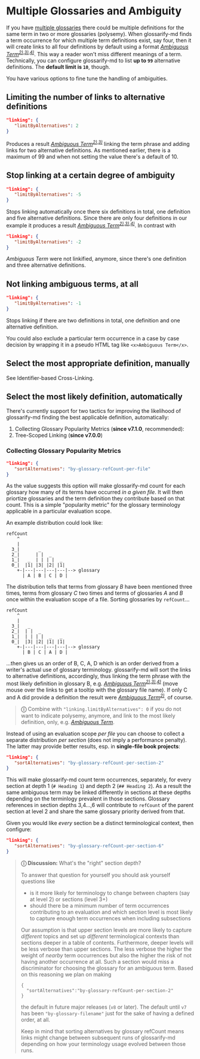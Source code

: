 # Multiple Glossaries and Ambiguity

[multiple glossaries]: ../README.md#multiple-glossaries
[A]: ./glossary-a.md#ambiguous-term "Glossary A"
[B]: ./glossary-b.md#ambiguous-term "Glossary B"
[C]: ./glossary-c.md#ambiguous-term "Glossary C"
[D]: ./glossary-d.md#ambiguous-term "Glossary D"

If you have [multiple glossaries] there could be multiple definitions for the same term in two or more glossaries (polysemy). When glossarify-md finds a term occurrence for which multiple term definitions exist, say four, then it will create links to all four definitions by default using a format *[Ambiguous Term][A]<sup>[2)][B],[3)][C],[4)][D]</sup>*. This way a reader won't miss different meanings of a term. Technically, you can <x>configure glossarify-md</x> to list **up to `99`** alternative definitions. The **default limit is `10`**, though.

You have various options to fine tune the handling of ambiguities.
<!--
There are some questions you may ask yourself when thinking about ambiguities:

1. Should I link ambiguous terms, automatically, *at all*?
2. I would like to link ambiguous terms, automatically,...
   1. ... but how can I limit the number of links to alternative definitions?
   2. ... but how can I stop linking when there are too many alternative definitions?
   3. ... but how can I manually select a particular definition in a case by case decision?
   4. ... but how can I exclude a particular term occurrence from being linkified in a case by case decision?
   5. ... but how can I make glossarify-md to understand what definition is the *most appropriate* in the context of a term occurrence?
-->

## Limiting the number of links to alternative definitions

~~~json
"linking": {
   "limitByAlternatives": 2
}
~~~

Produces a result *[Ambiguous Term][A]<sup>[2)][B],[3)][C]</sup>* linking the term phrase and adding links for two alternative definitions. As mentioned earlier, there is a maximum of 99 and when not setting the value there's a default of 10.


## Stop linking at a certain degree of ambiguity


~~~json
"linking": {
   "limitByAlternatives": -5
}
~~~

Stops linking automatically once there six definitions in total, one definition and five alternative definitions. Since there are only four definitions in our example it produces a result *[Ambiguous Term][A]<sup>[2)][B],[3)][C],[4)][D]</sup>*. In contrast with

~~~json
"linking": {
   "limitByAlternatives": -2
}
~~~

*Ambiguous Term* were not linkified, anymore, since there's one definition and three alternative definitions.

## Not linking ambiguous terms, at all

~~~json
"linking": {
   "limitByAlternatives": -1
}
~~~

Stops linking if there are two definitions in total, one definition and one alternative definition.

You could also exclude a particular term occurrence in a case by case decision by wrapping it in a pseudo HTML tag like `<x>Ambiguous Term</x>`.

## Select the most appropriate definition, manually

See Identifier-based Cross-Linking.

## Select the most likely definition, automatically

There's currently support for two tactics for improving the likelihood of glossarify-md finding the best applicable definition, automatically:

1. Collecting Glossary Popularity Metrics (**since v7.1.0**, recommended):
2. Tree-Scoped Linking (**since v7.0.0**)

### Collecting Glossary Popularity Metrics

~~~json
"linking": {
   "sortAlternatives": "by-glossary-refCount-per-file"
}
~~~

As the value suggests this option will make glossarify-md count for each glossary how many of its terms have occurred *in a given file*. It will then priortize glossaries and the term definition they contribute based on that count. This is a simple "popularity metric" for the glossary terminology applicable in a particular evaluation scope.

An example distribution could look like:

~~~
refCount
    ^
    |
  3_|       _
  2_|      | |  _
  1_|   _  | | | |  _
  0_|  |1| |3| |2| |1|
    +-|---|---|---|---|--> glossary
      | A | B | C | D |
~~~

The distribution tells that terms from glossary *B* have been mentioned three times, terms from glossary *C* two times and terms of glossaries *A* and *B* once within the evaluation scope of a file. Sorting glossaries by `refCount`...

~~~
refCount
    ^
    |
  3_|   _
  2_|  | |  _
  1_|  | | | |  _   _
  0_|  |3| |2| |1| |1|
    +-|---|---|---|---|--> glossary
      | B | C | A | D |
~~~

...then gives us an order of B, C, A, D which is an order derived from a writer's actual use of glossary terminology. glossarify-md will sort the links to alternative definitions, accordingly, thus linking the term phrase with the most likely definition in glossary B, e.g. *[Ambiguous Term][B]<sup>[2)][C],[3)][A],[4)][D]</sup>* (move mouse over the links to get a tooltip with the glossary file name). If only C and A did provide a definition the result were *[Ambiguous Term][C]<sup>[2)][A]</sup>*, of course.

> **ⓘ** Combine with `"linking.limitByAlternatives": 0` if you do not want to indicate polysemy, anymore, and link to the most likely definition, only, e.g. *[Ambiguous Term][B]*.

Instead of using an evaluation scope *per file* you can choose to collect a separate distribution *per section* (does not imply a performance penalty). The latter may provide better results, esp. in **single-file book projects**:

~~~json
"linking": {
   "sortAlternatives": "by-glossary-refCount-per-section-2"
}
~~~

This will make glossarify-md count term occurrences, separately, for every section at depth 1 (`# Heading 1`) and depth 2 (`## Heading 2`). As a result the same ambiguous term may be linked differently in sections at these depths depending on the terminlogy prevalent in those sections. Glossary references in section depths 3,4...,6 will contribute to `refCount` of the parent section at level 2 and share the same glossary priority derived from that.


Given you would like *every* section be a distinct terminological context, then configure:

~~~json
"linking": {
   "sortAlternatives": "by-glossary-refCount-per-section-6"
}
~~~

> **ⓘ Discussion:** What's the "right" section depth?
>
> To answer that question for yourself you should ask yourself questions like
>
> - is it more likely for terminology to change between chapters (say at level 2) or sections (level 3+)
> - should there be a minimum number of term occurrences contributing to an evaluation and which section level is most likely to capture enough term occurrences when including subsections
>
> Our assumption is that upper section levels are more likely to capture *different* topics and set up *different* terminological contexts than sections deeper in a table of contents. Furthermore, deeper levels will be less verbose than upper sections. The less verbose the higher the weight of _nearby_ term occurrences but also the higher the risk of not having another occurrence at all. Such a section would miss a discriminator for choosing the glossary for an ambiguous term. Based on this reasoning we plan on making
>
> ~~~
> {
>   "sortAlternatives":"by-glossary-refCount-per-section-2"
> }
> ~~~
>
> the default in future major releases (`v8` or later). The default until `v7` has been `"by-glossary-filename"` just for the sake of having a defined order, at all.
>
> Keep in mind that sorting alternatives by glossary refCount means links might change between subsequent runs of glossarify-md depending on how your terminology usage evolved between those runs.

